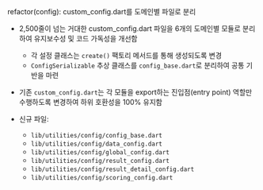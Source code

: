 refactor(config): custom_config.dart를 도메인별 파일로 분리

- 2,500줄이 넘는 거대한 custom_config.dart 파일을 6개의 도메인별 모듈로 분리하여 유지보수성 및 코드 가독성을 개선함
  - 각 설정 클래스는 `create()` 팩토리 메서드를 통해 생성되도록 변경
  - `ConfigSerializable` 추상 클래스를 `config_base.dart`로 분리하여 공통 기반을 마련
- 기존 `custom_config.dart`는 각 모듈을 export하는 진입점(entry point) 역할만 수행하도록 변경하여 하위 호환성을 100% 유지함

- 신규 파일:
  - `lib/utilities/config/config_base.dart`
  - `lib/utilities/config/data_config.dart`
  - `lib/utilities/config/global_config.dart`
  - `lib/utilities/config/result_config.dart`
  - `lib/utilities/config/result_detail_config.dart`
  - `lib/utilities/config/scoring_config.dart`